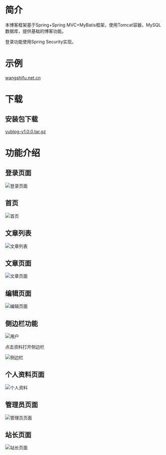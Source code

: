 # 简介

本博客框架基于Spring+Spring MVC+MyBatis框架，使用Tomcat容器，MySQL数据库，提供基础的博客功能。

登录功能使用Spring Security实现。

# 示例
[wangshifu.net.cn](http://wangshifu.net.cn)

# 下载
## 安装包下载
[yublog-v1.0.0.tar.gz](https://gitee.com/imwangyu/YuBlogSystem/attach_files/download?i=119758&u=http%3A%2F%2Ffiles.git.oschina.net%2Fgroup1%2FM00%2F02%2FFB%2FPaAvDFqU7ICAAdbkAUcZ8sZSEPI0155.gz%3Ftoken%3D43171fa6ac088baf8d9d82deaaa5ef4f%26ts%3D1519709312%26attname%3Dyublog-v1.0.0.tar.gz)

# 功能介绍
## 登录页面

![登录页面](https://gitee.com/uploads/images/2018/0226/124311_0a68a13d_1366365.png "屏幕截图.png")

## 首页
![首页](https://gitee.com/uploads/images/2018/0226/125913_9279cf29_1366365.png "屏幕截图.png")

## 文章列表
![文章列表](https://gitee.com/uploads/images/2018/0226/125953_23edd5f3_1366365.png "屏幕截图.png")

## 文章页面
![文章页面](https://gitee.com/uploads/images/2018/0226/134448_8f24af90_1366365.png "屏幕截图.png")

## 编辑页面
![编辑页面](https://gitee.com/uploads/images/2018/0226/130055_27213b29_1366365.png "屏幕截图.png")

## 侧边栏功能
![用户](https://gitee.com/uploads/images/2018/0226/130146_0ff6437b_1366365.png "屏幕截图.png")

点击资料打开侧边栏

![侧边栏](https://gitee.com/uploads/images/2018/0226/130250_05f826d4_1366365.png "屏幕截图.png")

## 个人资料页面
![个人资料](https://gitee.com/uploads/images/2018/0226/130531_d985cab7_1366365.png "屏幕截图.png")

## 管理员页面
![管理员页面](https://gitee.com/uploads/images/2018/0226/132021_bb05d23f_1366365.png "屏幕截图.png")

## 站长页面
![站长页面](https://gitee.com/uploads/images/2018/0226/132052_5e61a0a1_1366365.png "屏幕截图.png")